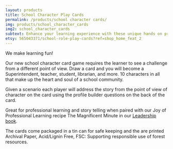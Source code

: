 ```yaml
---
layout: products
title: School Character Play Cards
permalink: /products/school character cards/
img: products/school_character_cards
img2: school_character_cards
subtext: Enhance your learning experience with these unique hands on products and activities that activate wonder and play.
etsy: 565043371/school-role-play-cards?ref=shop_home_feat_2
---
```


We make learning fun!

Our new school character card game requires the learner to see a challenge from a different point of view. Draw a card and you will become a Superintendent, teacher, student, librarian, and more. 10 characters in all that make up the heart and soul of a school community.

Given a scenario each player will address the story from the point of view of character on the card using the profile builder questions on the back of the card.

Great for professional learning and story telling when paired with our Joy of Professional Learning recipe The Magnificent Minute in our [Leadership book](http://www.joyofprofessionallearning.com/#books).

The cards come packaged in a tin can for safe keeping and the are printed Archival Paper, Acid/Lignin Free, FSC: Supporting responsible use of forest resources.
